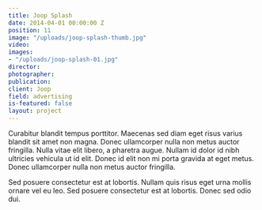 ```yaml
---
title: Joop Splash
date: 2014-04-01 00:00:00 Z
position: 11
image: "/uploads/joop-splash-thumb.jpg"
video: 
images:
- "/uploads/joop-splash-01.jpg"
director: 
photographer: 
publication: 
client: Joop
field: advertising
is-featured: false
layout: project
---
```


Curabitur blandit tempus porttitor. Maecenas sed diam eget risus varius blandit sit amet non magna. Donec ullamcorper nulla non metus auctor fringilla. Nulla vitae elit libero, a pharetra augue. Nullam id dolor id nibh ultricies vehicula ut id elit. Donec id elit non mi porta gravida at eget metus. Donec ullamcorper nulla non metus auctor fringilla.

Sed posuere consectetur est at lobortis. Nullam quis risus eget urna mollis ornare vel eu leo. Sed posuere consectetur est at lobortis. Donec sed odio dui.